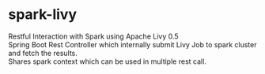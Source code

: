 # spark-livy
Restful Interaction with Spark using Apache Livy 0.5 <br>
Spring Boot Rest Controller which internally submit Livy Job to spark cluster and fetch the results.<br>
Shares spark context which can be used in multiple rest call.

